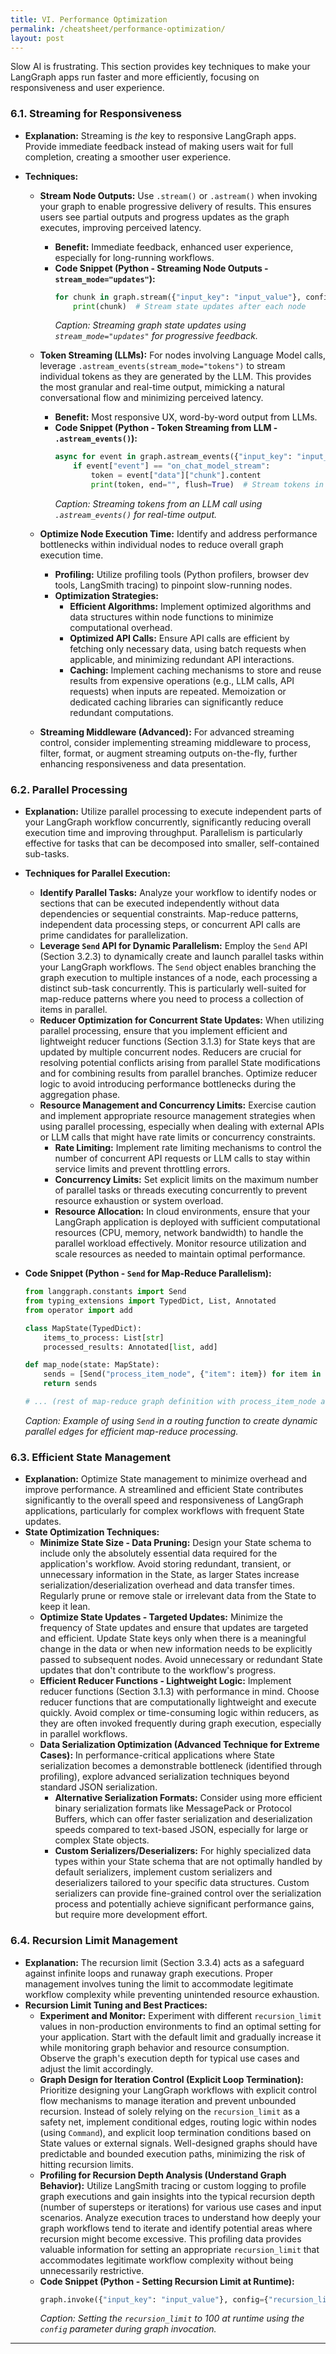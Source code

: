 ```yaml
---
title: VI. Performance Optimization
permalink: /cheatsheet/performance-optimization/
layout: post
---
```


Slow AI is frustrating. This section provides key techniques to make your LangGraph apps run faster and more efficiently, focusing on responsiveness and user experience.

### 6.1. Streaming for Responsiveness

- **Explanation:** Streaming is _the_ key to responsive LangGraph apps. Provide immediate feedback instead of making users wait for full completion, creating a smoother user experience.
- **Techniques:**

  - **Stream Node Outputs:** Use `.stream()` or `.astream()` when invoking your graph to enable progressive delivery of results. This ensures users see partial outputs and progress updates as the graph executes, improving perceived latency.

    - **Benefit:** Immediate feedback, enhanced user experience, especially for long-running workflows.
    - **Code Snippet (Python - Streaming Node Outputs - `stream_mode="updates"`):**
      ```python
      for chunk in graph.stream({"input_key": "input_value"}, config=config, stream_mode="updates"):
          print(chunk)  # Stream state updates after each node
      ```
      _Caption: Streaming graph state updates using `stream_mode="updates"` for progressive feedback._

  - **Token Streaming (LLMs):** For nodes involving Language Model calls, leverage `.astream_events(stream_mode="tokens")` to stream individual tokens as they are generated by the LLM. This provides the most granular and real-time output, mimicking a natural conversational flow and minimizing perceived latency.

    - **Benefit:** Most responsive UX, word-by-word output from LLMs.
    - **Code Snippet (Python - Token Streaming from LLM - `.astream_events()`):**
      ```python
      async for event in graph.astream_events({"input_key": "input_value"}, config=config, version="v2"):
          if event["event"] == "on_chat_model_stream":
              token = event["data"]["chunk"].content
              print(token, end="", flush=True)  # Stream tokens in real-time
      ```
      _Caption: Streaming tokens from an LLM call using `.astream_events()` for real-time output._

  - **Optimize Node Execution Time:** Identify and address performance bottlenecks within individual nodes to reduce overall graph execution time.

    - **Profiling:** Utilize profiling tools (Python profilers, browser dev tools, LangSmith tracing) to pinpoint slow-running nodes.
    - **Optimization Strategies:**
      - **Efficient Algorithms:** Implement optimized algorithms and data structures within node functions to minimize computational overhead.
      - **Optimized API Calls:** Ensure API calls are efficient by fetching only necessary data, using batch requests when applicable, and minimizing redundant API interactions.
      - **Caching:** Implement caching mechanisms to store and reuse results from expensive operations (e.g., LLM calls, API requests) when inputs are repeated. Memoization or dedicated caching libraries can significantly reduce redundant computations.

  - **Streaming Middleware (Advanced):** For advanced streaming control, consider implementing streaming middleware to process, filter, format, or augment streaming outputs on-the-fly, further enhancing responsiveness and data presentation.

### 6.2. Parallel Processing

- **Explanation:** Utilize parallel processing to execute independent parts of your LangGraph workflow concurrently, significantly reducing overall execution time and improving throughput. Parallelism is particularly effective for tasks that can be decomposed into smaller, self-contained sub-tasks.
- **Techniques for Parallel Execution:**

  - **Identify Parallel Tasks:** Analyze your workflow to identify nodes or sections that can be executed independently without data dependencies or sequential constraints. Map-reduce patterns, independent data processing steps, or concurrent API calls are prime candidates for parallelization.
  - **Leverage `Send` API for Dynamic Parallelism:** Employ the `Send` API (Section 3.2.3) to dynamically create and launch parallel tasks within your LangGraph workflows. The `Send` object enables branching the graph execution to multiple instances of a node, each processing a distinct sub-task concurrently. This is particularly well-suited for map-reduce patterns where you need to process a collection of items in parallel.
  - **Reducer Optimization for Concurrent State Updates:** When utilizing parallel processing, ensure that you implement efficient and lightweight reducer functions (Section 3.1.3) for State keys that are updated by multiple concurrent nodes. Reducers are crucial for resolving potential conflicts arising from parallel State modifications and for combining results from parallel branches. Optimize reducer logic to avoid introducing performance bottlenecks during the aggregation phase.
  - **Resource Management and Concurrency Limits:** Exercise caution and implement appropriate resource management strategies when using parallel processing, especially when dealing with external APIs or LLM calls that might have rate limits or concurrency constraints.
    - **Rate Limiting:** Implement rate limiting mechanisms to control the number of concurrent API requests or LLM calls to stay within service limits and prevent throttling errors.
    - **Concurrency Limits:** Set explicit limits on the maximum number of parallel tasks or threads executing concurrently to prevent resource exhaustion or system overload.
    - **Resource Allocation:** In cloud environments, ensure that your LangGraph application is deployed with sufficient computational resources (CPU, memory, network bandwidth) to handle the parallel workload effectively. Monitor resource utilization and scale resources as needed to maintain optimal performance.

- **Code Snippet (Python - `Send` for Map-Reduce Parallelism):**

  ```python
  from langgraph.constants import Send
  from typing_extensions import TypedDict, List, Annotated
  from operator import add

  class MapState(TypedDict):
      items_to_process: List[str]
      processed_results: Annotated[list, add]

  def map_node(state: MapState):
      sends = [Send("process_item_node", {"item": item}) for item in state["items_to_process"]] # Create dynamic parallel edges using Send
      return sends

  # ... (rest of map-reduce graph definition with process_item_node and reduce_node) ...
  ```

  _Caption: Example of using `Send` in a routing function to create dynamic parallel edges for efficient map-reduce processing._

### 6.3. Efficient State Management

- **Explanation:** Optimize State management to minimize overhead and improve performance. A streamlined and efficient State contributes significantly to the overall speed and responsiveness of LangGraph applications, particularly for complex workflows with frequent State updates.
- **State Optimization Techniques:**
  - **Minimize State Size - Data Pruning:** Design your State schema to include only the absolutely essential data required for the application's workflow. Avoid storing redundant, transient, or unnecessary information in the State, as larger States increase serialization/deserialization overhead and data transfer times. Regularly prune or remove stale or irrelevant data from the State to keep it lean.
  - **Optimize State Updates - Targeted Updates:** Minimize the frequency of State updates and ensure that updates are targeted and efficient. Update State keys only when there is a meaningful change in the data or when new information needs to be explicitly passed to subsequent nodes. Avoid unnecessary or redundant State updates that don't contribute to the workflow's progress.
  - **Efficient Reducer Functions - Lightweight Logic:** Implement reducer functions (Section 3.1.3) with performance in mind. Choose reducer functions that are computationally lightweight and execute quickly. Avoid complex or time-consuming logic within reducers, as they are often invoked frequently during graph execution, especially in parallel workflows.
  - **Data Serialization Optimization (Advanced Technique for Extreme Cases):** In performance-critical applications where State serialization becomes a demonstrable bottleneck (identified through profiling), explore advanced serialization techniques beyond standard JSON serialization.
    - **Alternative Serialization Formats:** Consider using more efficient binary serialization formats like MessagePack or Protocol Buffers, which can offer faster serialization and deserialization speeds compared to text-based JSON, especially for large or complex State objects.
    - **Custom Serializers/Deserializers:** For highly specialized data types within your State schema that are not optimally handled by default serializers, implement custom serializers and deserializers tailored to your specific data structures. Custom serializers can provide fine-grained control over the serialization process and potentially achieve significant performance gains, but require more development effort.

### 6.4. Recursion Limit Management

- **Explanation:** The recursion limit (Section 3.3.4) acts as a safeguard against infinite loops and runaway graph executions. Proper management involves tuning the limit to accommodate legitimate workflow complexity while preventing unintended resource exhaustion.
- **Recursion Limit Tuning and Best Practices:**
  - **Experiment and Monitor:** Experiment with different `recursion_limit` values in non-production environments to find an optimal setting for your application. Start with the default limit and gradually increase it while monitoring graph behavior and resource consumption. Observe the graph's execution depth for typical use cases and adjust the limit accordingly.
  - **Graph Design for Iteration Control (Explicit Loop Termination):** Prioritize designing your LangGraph workflows with explicit control flow mechanisms to manage iteration and prevent unbounded recursion. Instead of solely relying on the `recursion_limit` as a safety net, implement conditional edges, routing logic within nodes (using `Command`), and explicit loop termination conditions based on State values or external signals. Well-designed graphs should have predictable and bounded execution paths, minimizing the risk of hitting recursion limits.
  - **Profiling for Recursion Depth Analysis (Understand Graph Behavior):** Utilize LangSmith tracing or custom logging to profile graph executions and gain insights into the typical recursion depth (number of supersteps or iterations) for various use cases and input scenarios. Analyze execution traces to understand how deeply your graph workflows tend to iterate and identify potential areas where recursion might become excessive. This profiling data provides valuable information for setting an appropriate `recursion_limit` that accommodates legitimate workflow complexity without being unnecessarily restrictive.
  - **Code Snippet (Python - Setting Recursion Limit at Runtime):**
    ```python
    graph.invoke({"input_key": "input_value"}, config={"recursion_limit": 100})  # Set recursion_limit at runtime to 100 steps
    ```
    _Caption: Setting the `recursion_limit` to 100 at runtime using the `config` parameter during graph invocation._

---
